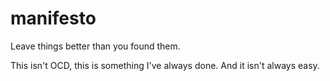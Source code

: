 # manifesto
Leave things better than you found them.  

This isn't OCD, this is something I've always done.  And it isn't always easy.  
